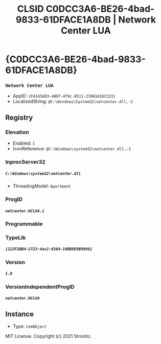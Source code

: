 ﻿---
title: "CLSID C0DCC3A6-BE26-4bad-9833-61DFACE1A8DB | Network Center LUA"
excerpt: What is COM-Object CLSID C0DCC3A6-BE26-4bad-9833-61DFACE1A8DB?
---

# {C0DCC3A6-BE26-4bad-9833-61DFACE1A8DB}

### `Network Center LUA`
* AppID: `{FA1456D3-4B97-4f9c-8511-2786161DC333}`
* LocalizedString: `@C:\Windows\System32\netcenter.dll,-1`

## Registry


### Elevation

* Enabled: `1`
* IconReference: `@C:\Windows\system32\netcenter.dll,-1`

### InprocServer32

##### `C:\Windows\system32\netcenter.dll`
* ThreadingModel: `Apartment`

### ProgID

##### `netcenter.NCLUA.1`

### Programmable


### TypeLib

##### `{122F1BB4-2723-4ac2-A36A-16BB9E8B99A6}`

### Version

##### `1.0`

### VersionIndependentProgID

##### `netcenter.NCLUA`

## Instance

* Type: `ComObject`

MIT License. Copyright (c) 2021 Strontic.


